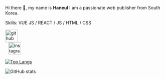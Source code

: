 Hi there 👋, my name is **Haneul**
I am a passionate web publisher from South Korea.

Skills: VUE JS / REACT / JS / HTML / CSS

[<img src='https://cdn.jsdelivr.net/npm/simple-icons@3.0.1/icons/github.svg' alt='github' height='40' style='margin-right: 10;'>](https://github.com/psky95)    
[<img src='https://cdn.jsdelivr.net/npm/simple-icons@3.0.1/icons/instagram.svg' alt='instagram' height='40' style='margin-left: 10;'>](https://www.instagram.com/skyyyy8908/)

[![Top Langs](https://github-readme-stats.vercel.app/api/top-langs/?username=psky95)](https://github.com/anuraghazra/github-readme-stats)

![GitHub stats](https://github-readme-stats.vercel.app/api?username=psky95&show_icons=true)  

